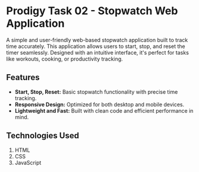 # Prodigy Task 02 - Stopwatch Web Application

A simple and user-friendly web-based stopwatch application built to track time accurately. This application allows users to start, stop, and reset the timer seamlessly. Designed with an intuitive interface, it's perfect for tasks like workouts, cooking, or productivity tracking.

## Features

- **Start, Stop, Reset:** Basic stopwatch functionality with precise time tracking.
- **Responsive Design:** Optimized for both desktop and mobile devices.
- **Lightweight and Fast:** Built with clean code and efficient performance in mind.

## Technologies Used

1. HTML  
2. CSS  
3. JavaScript  


